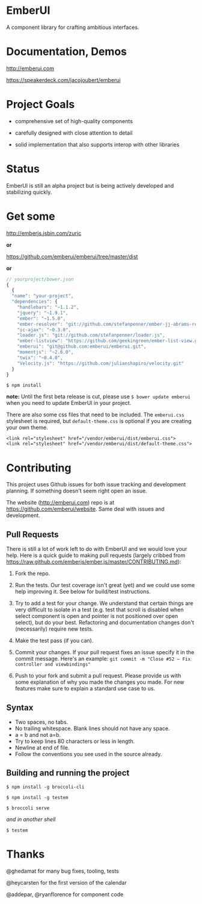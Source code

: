 EmberUI
=======

A component library for crafting ambitious interfaces.


Documentation, Demos
====================

http://emberui.com

https://speakerdeck.com/jacojoubert/emberui


Project Goals
=============

* comprehensive set of high-quality components

* carefully designed with close attention to detail

* solid implementation that also supports interop with other libraries


Status
======

EmberUI is still an alpha project but is being actively developed and stabilizing quickly.


Get some
========

http://emberjs.jsbin.com/zuric

**or**

https://github.com/emberui/emberui/tree/master/dist

**or**

```javascript
// yourproject/bower.json
{
  {
  "name": "your-project",
  "dependencies": {
    "handlebars": "~1.1.2",
    "jquery": "~1.9.1",
    "ember": "~1.5.0",
    "ember-resolver": "git://github.com/stefanpenner/ember-jj-abrams-resolver.git#master",
    "ic-ajax": "~0.3.0",
    "loader.js": "git://github.com/stefanpenner/loader.js",
    "ember-listview": "https://github.com/geekingreen/ember-list-view.git#master",
    "emberui": "git@github.com:emberui/emberui.git",
    "momentjs": "~2.6.0",
    "twix": "~0.4.0",
    "Velocity.js": "https://github.com/julianshapiro/velocity.git"
  }
}
```

`$ npm install`

**note:** Until the first beta release is cut, please use `$ bower update emberui` when you need to update EmberUI in your project.

There are also some css files that need to be included. The `emberui.css` stylesheet is required, but `default-theme.css` is optional if you are creating your own theme.

```
<link rel="stylesheet" href="/vendor/emberui/dist/emberui.css">
<link rel="stylesheet" href="/vendor/emberui/dist/default-theme.css">
```

# Contributing

This project uses Github issues for both issue tracking and development planning. If something doesn't seem right open an issue.

The website (http://emberui.com) repo is at https://github.com/emberui/website. Same deal with issues and development.

## Pull Requests

There is still a lot of work left to do with EmberUI and we would love your help. Here is a quick guide to making pull requests (largely cribbed from https://raw.github.com/emberjs/ember.js/master/CONTRIBUTING.md):

1. Fork the repo.

2. Run the tests. Our test coverage isn't great (yet) and we could use some help improving it. See below for build/test instructions.

3. Try to add a test for your change. We understand that certain things are very difficult to isolate in a test (e.g. test that scroll is disabled when select component is open and pointer is not positioned over open select), but do your best. Refactoring and documentation changes don't (necessarily) require new tests.

4. Make the test pass (if you can).

5. Commit your changes. If your pull request fixes an issue specify it in the commit message.
Here's an example: `git commit -m "Close #52 – Fix controller and viewbindings"`

6. Push to your fork and submit a pull request. Please provide us with some explanation of why you made the changes you made. For new features make sure to explain a standard use case to us.

## Syntax

* Two spaces, no tabs.
* No trailing whitespace. Blank lines should not have any space.
* a = b and not a=b.
* Try to keep lines 80 characters or less in length.
* Newline at end of file.
* Follow the conventions you see used in the source already.

## Building and running the project

`$ npm install -g broccoli-cli`

`$ npm install -g testem`

`$ broccoli serve`

*and in another shell*

`$ testem`


# Thanks

@ghedamat for many bug fixes, tooling, tests

@heycarsten for the first version of the calendar

@addepar, @ryanflorence for component code

